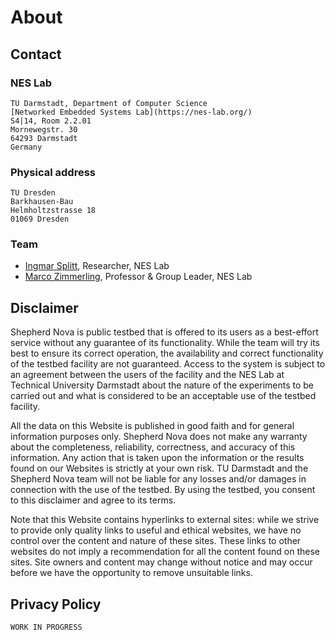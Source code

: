# About

## Contact

### NES Lab

```{line-block}
TU Darmstadt, Department of Computer Science
[Networked Embedded Systems Lab](https://nes-lab.org/)
S4|14, Room 2.2.01
Mornewegstr. 30
64293 Darmstadt
Germany
```

### Physical address

```{line-block}
TU Dresden
Barkhausen-Bau
Helmholtzstrasse 18
01069 Dresden
```

### Team

- [Ingmar Splitt](https://nes-lab.org/ingmar-splitt/), Researcher, NES Lab
- [Marco Zimmerling](https://nes-lab.org/marco-zimmerling/), Professor & Group Leader, NES Lab

## Disclaimer

Shepherd Nova is public testbed that is offered to its users as a best-effort service without any guarantee of its functionality.
While the team will try its best to ensure its correct operation, the availability and correct functionality of the testbed facility are not guaranteed.
Access to the system is subject to an agreement between the users of the facility and the NES Lab at Technical University Darmstadt about the nature of the experiments to be carried out and what is considered to be an acceptable use of the testbed facility.


All the data on this Website is published in good faith and for general information purposes only.
Shepherd Nova does not make any warranty about the completeness, reliability, correctness, and accuracy of this information.
Any action that is taken upon the information or the results found on our Websites is strictly at your own risk.
TU Darmstadt and the Shepherd Nova team will not be liable for any losses and/or damages in connection with the use of the testbed.
By using the testbed, you consent to this disclaimer and agree to its terms.


Note that this Website contains hyperlinks to external sites: while we strive to provide only quality links to useful and ethical websites, we have no control over the content and nature of these sites.
These links to other websites do not imply a recommendation for all the content found on these sites.
Site owners and content may change without notice and may occur before we have the opportunity to remove unsuitable links.

## Privacy Policy

```{note}
WORK IN PROGRESS
```
